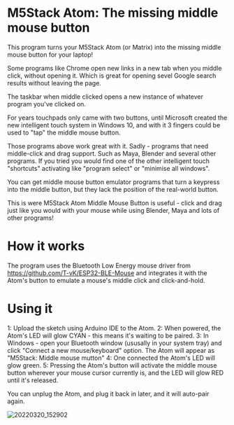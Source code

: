 # M5Stack Atom: The missing middle mouse button
This program turns your M5Stack Atom (or Matrix) into the missing middle mouse button for your laptop!

Some programs like Chrome open new links in a new tab when you middle click, without opening it. Which is great for opening sevel Google search results without leaving the page.

The taskbar when middle clicked opens a new instance of whatever program you've clicked on.

For years touchpads only came with two buttons, until Microsoft created the new intelligent touch system in Windows 10, and with it 3 fingers could be used to "tap" the middle mouse button.

Those programs above work great with it. Sadly - programs that need middle-click and drag support. Such as Maya, Blender and several other programs. If you tried you would find one of the other intelligent touch "shortcuts" activating like "program select" or "minimise all windows". 

You can get middle mouse button emulator programs that turn a keypress into the middle button, but they lack the position of the real-world button.

This is were M5Stack Atom Middle Mouse Button is useful - click and drag just like you would with your mouse while using Blender, Maya and lots of other programs!

# How it works
The program uses the Bluetooth Low Energy mouse driver from https://github.com/T-vK/ESP32-BLE-Mouse and integrates it with the Atom's button to emulate a mouse's middle click and click-and-hold.

# Using it
1: Upload the sketch using Arduino IDE to the Atom.
2: When powered, the Atom's LED will glow CYAN - this means it's waiting to be paired.
3: In Windows - open your Bluetooth window (ususally in your system tray) and click "Connect a new mouse/keyboard" option. The Atom will appear as "M5Stack: Middle mouse mutton"
4: One connected the Atom's LED will glow green.
5: Pressing the Atom's button will activate the middle mouse button wherever your mouse cursor currently is, and the LED will glow RED until it's released.

You can unplug the Atom, and plug it back in later, and it will auto-pair again.

![20220320_152902](https://user-images.githubusercontent.com/1586332/159325662-089217c3-11d4-49fa-835e-5541042f9d39.jpg)


